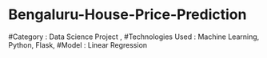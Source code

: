 # Bengaluru-House-Price-Prediction

#Category : Data Science Project ,
#Technologies Used : Machine Learning, Python, Flask,
#Model : Linear Regression
